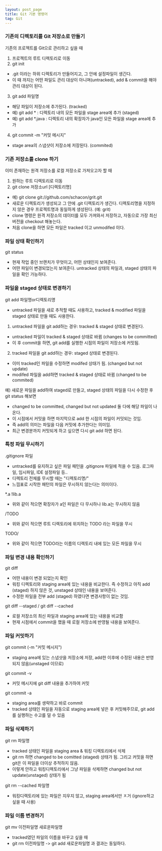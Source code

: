 ```yaml
---
layout: post_page
title: Git 기본 명령어
tag: Git
---
```


### 기존의 디렉토리를 Git 저장소로 만들기
기존의 프로젝트를 Git으로 관리하고 싶을 때

1) 프로젝트의 루트 디렉토리로 이동
2) git init
-  .git 이라는 하위 디렉토리가 만들어지고, 그 안에 설정파일이 생긴다.
- 이 때 까지는 어떤 파일도 관리 대상이 아니며(untracked), add & commit을 해야 관리 대상이 된다.
3) git add 파일명 
- 해당 파일이 저장소에 추가된다. (tracked)
- 예) git add * : 디렉토리 내의 모든 파일을 stage area에 추가 (staged)
- 예) git add *.java : 디렉토리 내의 확장자가 java인 모든 파일을 stage area에 추가
4) git commit -m "커밋 메시지" 
- stage area의 스냅샷이 저장소에 저장된다. (commited)


### 기존 저장소를 clone 하기

이미 존재하는 원격 저장소를 로컬 저장소로 가져오고자 할 때


1) 원하는 루트 디렉토리로 이동
2) git clone 저장소url [디렉토리명]
- 예) git clone git://github.com/schacon/grit.git 
- 새로운 디렉토리가 생성되고 그 안에 .git 디렉토리가 생긴다. 디렉토리명을 지정하지 않은 경우 프로젝트명과 동일하게 생성된다. (예: grit)
- clone 명령은 원격 저장소의 데이터를 모두 가져와서 저장하고, 자동으로 가장 최신버전을 checkout 해놓는다.
- 처음 clone을 하면 모든 파일은 tracked 이고 unmodifed 이다.


### 파일 상태 확인하기

git status
- 현재 작업 중인 브랜치가 무엇이고, 어떤 상태인지 보여준다.
- 어떤 파일이 변경되었는지 보여준다. untracked 상태의 파일과, staged 상태의 파일을 확인 가능하다.


### 파일을 staged 상태로 변경하기 

git add 파일명or디렉토리명
- untracked 파일을 새로 추적할 때도 사용하고, tracked & modified 파일을 staged 상태로 만들 때도 사용한다.

1. untracked 파일을  git add하는 경우: tracked & staged 상태로 변경된다.
- untracked 파일이 tracked & staged 상태로 바뀜 (changes to be committed)
- 이 후 commit을 하면, git add를 실행한 시점의 파일이 저장소에 커밋됨.

2. tracked 파일을 git add하는 경우: staged 상태로 변경된다.
- 이미 tracked인 파일을 수정하면 modifed 상태가 됨. (changed but not update)
- modifed 파일을 add하면 tracked & staged 상태로 바뀜 (changed to be commited)

예) 새로운 파일을 add하여 staged로 만들고, staged 상태의 파일을 다시 수정한 후 git status 해보면
- changed to be committed, changed but not updated 둘 다에 해당 파일이 나온다.
- 이 시점에서 커밋을 하면 마지막으로 add 한 시점의 파일이 커밋되는 것임.
- 즉 add의 의미는 파일을 다음 커밋에 추가한다는 의미임.
- 최근 변경분까지 커밋되게 하고 싶으면 다시 git add  하면 된다.


### 특정 파일 무시하기

.gitignore 파일
- untracked를 유지하고 싶은 파일 패턴을 .gitignore 파일에 적을 수 있음. 로그파일, 임시파일, IDE 설정파일 등..
- 디렉토리 전체를 무시할 때는 "디렉토리명/"
- 느낌표로 시작한 패턴의 파일은 무시하지 않는다는 의미이다.

*.a
!lib.a
- 위와 같이 적으면 확장자가 a인 파일은 다 무시하나 lib.a는 무시하지 않음

/TODO
- 위와 같이 적으면 루트 디렉토리에 위치하는 TODO 라는 파일을 무시

TODO/
- 위와 같이 적으면 TODO라는 이름의 디렉토리 내에 있는 모든 파일을 무시 


### 파일 변경 내용 확인하기

git diff
- 어떤 내용이 변경 되었는지 확인
- 워킹 디렉토리와 staging area에 있는 내용을 비교한다. 즉 수정하고 아직 add (staged) 하지 않은 것, unstaged 상태인 내용을 보여준다.
- 수정한 파일을 전부 add (staged) 하였다면 변경사항이 없는 것임.

git diff --staged   /  git diff --cached
- 로컬 저장소의 최신 파일과 staging area에 있는 내용을 비교함
- 현재 시점에서 commit을 했을 때 로컬 저장소에 반영될 내용을 보여준다.


### 파일 커밋하기
git commit (-m "커밋 메시지")
- staging area에 있는 스냅샷을 저장소에 저장, add한 이후에 수정된 내용은 반영되지 않음(unstaged 이므로)

git commit -v
- 커밋 메시지에 git diff 내용을 추가하여 커밋 

git commit -a
- staging area를 생략하고 바로 commit
- tracked 상태인 파일을 자동으로 staging area에 넣은 후 커밋해주므로, git add를 실행하는 수고를 덜 수 있음


### 파일 삭제하기

git rm 파일명
- tracked 상태인 파일을 staging area & 워킹 디렉토리에서 삭제
- git rm 하면 changed to be comitted (staged) 상태가 됨. 그리고 커밋을 하면 git은 이 파일을 더이상 추적하지 않음.
- 이렇게 안하고 워킹디렉토리에서 그냥 파일을 삭제하면 changed but not update(unstaged) 상태가 됨

git rm --cached 파일명
- 워킹디렉토리에 있는 파일은 지우지 않고, staging area에서만 ㅈ거 (ignore하고 싶을 때 사용)


### 파일 이름 변경하기

git mv 이전파일명 새로운파일명
- tracked였던 파일의 이름을 바꾸고 싶을 때
- git rm 이전파일명 -> git add 새로운파일명 과 결과는 동일하다.
